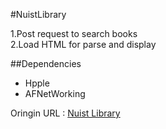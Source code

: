 #NuistLibrary

1.Post request to search books   
2.Load HTML for parse and display

##Dependencies
* Hpple
* AFNetWorking
  
Oringin URL : [Nuist Library](http://lib2.nuist.edu.cn/opac/search.php)